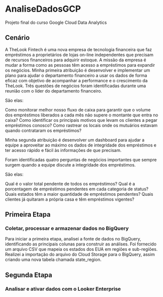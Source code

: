 # AnaliseDadosGCP
Projeto final do curso Google Cloud Data Analytics

## Cenário

A TheLook Fintech é uma nova empresa de tecnologia financeira que faz empréstimos a proprietários de lojas on-line independentes que precisam de recursos financeiros para adquirir estoque. A missão da empresa é mudar a forma como as pessoas têm acesso a empréstimos para expandir os negócios. Minha primeira atribuição é desenvolver e implementar um plano para ajudar o departamento financeiro a usar os dados de forma eficaz com objetivo de acompanhar a performance e o crescimento da TheLook. Três questões de negócios foram identificadas durante uma reunião com o líder do departamento financeiro.

São elas:

Como monitorar melhor nosso fluxo de caixa para garantir que o volume dos empréstimos liberados a cada mês não supere o montante que entra no caixa?
Como identificar os principais motivos que levam os clientes a pegar empréstimos conosco?
Como rastrear os locais onde os mutuários estavam quando contrataram os empréstimos?

Minha segunda atribuição é desenvolver um dashboard para ajudar a equipe a aproveitar ao máximo os dados de integridade dos empréstimos e ter acesso rápido e fácil às informações de que precisam.

Foram identificadas quatro perguntas de negócios importantes que sempre surgem quando a equipe discute a integridade dos empréstimos.

São elas:

Qual é o valor total pendente de todos os empréstimos?
Qual é a porcentagem de empréstimos pendentes em cada categoria de status?
Quais estados têm a maior quantidade de empréstimos pendentes?
Quais clientes já quitaram a própria casa e têm empréstimos vigentes?

## Primeira Etapa
### Coletar, processar e armazenar dados no BigQuery

Para iniciar a primeira etapa, analisei a fonte de dados no BigQuery, identificando as principais colunas para construir as análises. Foi fornecido um arquivo CSV que mapeia os estados dos EUA em regiões e sub-regiões. Realizei a importação do arquivo do Cloud Storage para o BigQuery, assim criando uma nova tabela chamada state_region.  


## Segunda Etapa
### Analisar e ativar dados com o Looker Enterprise

